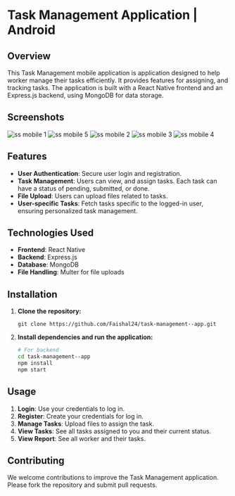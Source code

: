 # Task Management Application | Android

## Overview

This Task Management mobile application is application designed to help worker manage their tasks efficiently. It provides features for assigning, and tracking tasks. The application is built with a React Native frontend and an Express.js backend, using MongoDB for data storage.

## Screenshots
![ss mobile 1](https://github.com/Faishal24/task-management--app/assets/32897697/53139c0c-fe20-48f4-b041-ce43925eed0c)
![ss mobile 5](https://github.com/Faishal24/task-management--app/assets/32897697/21f2509f-8dd8-46a5-a879-a7ec75b9566a)
![ss mobile 2](https://github.com/Faishal24/task-management--app/assets/32897697/cd5594c1-f07f-43da-a161-386bbb46e10d)
![ss mobile 3](https://github.com/Faishal24/task-management--app/assets/32897697/d10fe822-d70b-4e40-9cdb-6604d2d959eb)
![ss mobile 4](https://github.com/Faishal24/task-management--app/assets/32897697/2b965eb8-5d3a-4d57-b7b2-e3b32c083c62)


## Features

- **User Authentication**: Secure user login and registration.
- **Task Management**: Users can view, and assign tasks. Each task can have a status of pending, submitted, or done.
- **File Upload**: Users can upload files related to tasks.
- **User-specific Tasks**: Fetch tasks specific to the logged-in user, ensuring personalized task management.

## Technologies Used

- **Frontend**: React Native
- **Backend**: Express.js
- **Database**: MongoDB
- **File Handling**: Multer for file uploads

## Installation

1. **Clone the repository:**
    ```
    git clone https://github.com/Faishal24/task-management--app.git
    ```

2. **Install dependencies and run the application:**
    ```bash
    # For backend
    cd task-management--app
    npm install
    npm start
    ```

## Usage

1. **Login**: Use your credentials to log in.
2. **Register**: Create your credentials for log in.
3. **Manage Tasks**: Upload files to assign the task.
4. **View Tasks**: See all tasks assigned to you and their current status.
5. **View Report**: See all worker and their tasks.

## Contributing

We welcome contributions to improve the Task Management application. Please fork the repository and submit pull requests.
